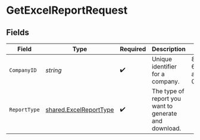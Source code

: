 # GetExcelReportRequest


## Fields

| Field                                                                   | Type                                                                    | Required                                                                | Description                                                             | Example                                                                 |
| ----------------------------------------------------------------------- | ----------------------------------------------------------------------- | ----------------------------------------------------------------------- | ----------------------------------------------------------------------- | ----------------------------------------------------------------------- |
| `CompanyID`                                                             | *string*                                                                | :heavy_check_mark:                                                      | Unique identifier for a company.                                        | 8a210b68-6988-11ed-a1eb-0242ac120002                                    |
| `ReportType`                                                            | [shared.ExcelReportType](../../../pkg/models/shared/excelreporttype.md) | :heavy_check_mark:                                                      | The type of report you want to generate and download.                   |                                                                         |